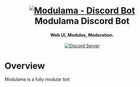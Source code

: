 <h1 align="center">
  <br>
  <a href="https://github.com/alex-suspicious/modulama"><img src="https://i.imgur.com/WckH1kj.png" alt="Modulama - Discord Bot"></a>
  <br>
  Modulama Discord Bot
  <br>
</h1>

<h4 align="center">Web UI, Modules, Moderation.</h4>

<p align="center">
  <a href="https://discord.gg/VNM7vkfVcy">
    <img src="https://discordapp.com/api/guilds/1109036079455162490/widget.png?style=shield" alt="Discord Server">
  </a>
</p>

# Overview
Modulama is a fully modular bot